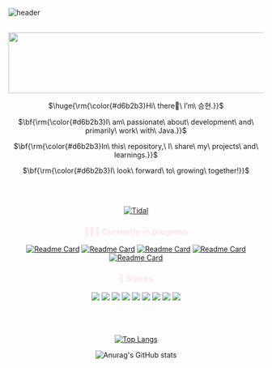![header](https://capsule-render.vercel.app/api?type=waving&color=e9d8d4&height=250&section=header&text=Good%20to%20see%20you%20🤍&fontSize=50&fontAlignY=35&&animation=fadeIn&fontColor=9c3846)

<br/>
<a href="https://github.com/devxb/gitanimals">
  <img src="https://render.gitanimals.org/lines/{ksh0403}?pet-id=3" width="1000" height="120"/>
</a>

<div align=center>
<p>$\huge{\rm{\color{#d6b2b3}Hi\ there👋\ I’m\ 승현.}}$</p>
<p>$\bf{\rm{\color{#d6b2b3}I\ am\ passionate\ about\ development\ and\ primarily\ work\ with\ Java.}}$</p>
<p>$\bf{\rm{\color{#d6b2b3}In\ this\ repository,\ I\ share\ my\ projects\ and\ learnings.}}$</p>
<p>$\bf{\rm{\color{#d6b2b3}I\ look\ forward\ to\ growing\ together!}}$</p>
<br>
<br>

[![Tidal](https://img.shields.io/badge/Tistory-000000?style=for-the-badge&logo=Tidal&logoColor=white)](https://seung-yo.tistory.com)
<br>


<h3 style="color:#FFE3EE;">👩🏻‍💻 Currently in progress</h3>

[![Readme Card](https://github-readme-stats.vercel.app/api/pin/?username=ksh0403&repo=Profee_Server&theme=rose)](https://github.com/ksh0403/Profee_Server)
[![Readme Card](https://github-readme-stats.vercel.app/api/pin/?username=ksh0403&repo=Profee_Client&theme=rose)](https://github.com/ksh0403/Profee_Client)
[![Readme Card](https://github-readme-stats.vercel.app/api/pin/?username=SpinnyPals&repo=SP_Server&theme=rose)](https://github.com/ksh0403/SP_Server)
[![Readme Card](https://github-readme-stats.vercel.app/api/pin/?username=SpinnyPals&repo=SP_Client&theme=rose)](https://github.com/ksh0403/SP_Client)
[![Readme Card](https://github-readme-stats.vercel.app/api/pin/?username=ksh0403&repo=Algorithm&theme=rose)](https://github.com/ksh0403/Algorithm)
<br>

<h3 style="color:#FFE3EE;">🚀 Stacks</h3>
<img src="https://img.shields.io/badge/Java-ED8B00?style=for-the-badge&logo=openjdk&logoColor=white"/>
<img src="https://img.shields.io/badge/Python-3776AB?style=for-the-badge&logo=python&logoColor=white"/>
<img src="https://img.shields.io/badge/Node.js-43853D?style=for-the-badge&logo=node.js&logoColor=white"/>
<img src="https://img.shields.io/badge/C%2B%2B-00599C?style=for-the-badge&logo=c%2B%2B&logoColor=white"/>
<img src="https://img.shields.io/badge/Spring-6DB33F?style=for-the-badge&logo=spring&logoColor=white"/>
<img src="https://img.shields.io/badge/Flask-000000?style=for-the-badge&logo=flask&logoColor=white"/>
<img src="https://img.shields.io/badge/MySQL-005C84?style=for-the-badge&logo=mysql&logoColor=white"/>
<img src="https://img.shields.io/badge/Oracle-F80000?style=for-the-badge&logo=Oracle&logoColor=white"/>
<img src="https://img.shields.io/badge/JavaScript-F7DF1E?style=for-the-badge&logo=JavaScript&logoColor=white"/>
<br>
<br>
<br>
<br>

[![Top Langs](https://github-readme-stats.vercel.app/api/top-langs/?username=ksh0403&theme=rose)](https://github.com/anuraghazra/github-readme-stats)

![Anurag's GitHub stats](https://github-readme-stats.vercel.app/api?username=ksh0403&show_icons=true&theme=rose)
<br>

</div>

